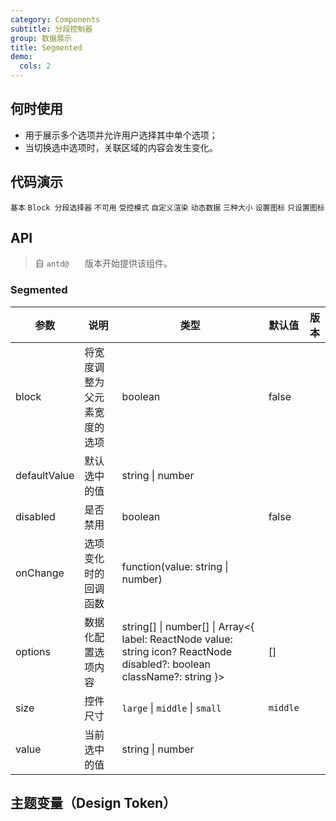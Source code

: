 ```yaml
---
category: Components
subtitle: 分段控制器
group: 数据展示
title: Segmented
demo:
  cols: 2
---
```


## 何时使用

- 用于展示多个选项并允许用户选择其中单个选项；
- 当切换选中选项时，关联区域的内容会发生变化。

## 代码演示

<!-- prettier-ignore -->
<code src="./demo/basic.tsx">基本</code>
<code src="./demo/block.tsx">Block 分段选择器</code>
<code src="./demo/disabled.tsx">不可用</code>
<code src="./demo/controlled.tsx">受控模式</code>
<code src="./demo/custom.tsx">自定义渲染</code>
<code src="./demo/dynamic.tsx">动态数据</code>
<code src="./demo/size.tsx">三种大小</code>
<code src="./demo/with-icon.tsx">设置图标</code>
<code src="./demo/icon-only.tsx">只设置图标</code>

## API

> 自 `antd@   ` 版本开始提供该组件。

### Segmented

| 参数 | 说明 | 类型 | 默认值 | 版本 |
| --- | --- | --- | --- | --- |
| block | 将宽度调整为父元素宽度的选项 | boolean | false |  |
| defaultValue | 默认选中的值 | string \| number |  |  |
| disabled | 是否禁用 | boolean | false |  |
| onChange | 选项变化时的回调函数 | function(value: string \| number) |  |  |
| options | 数据化配置选项内容 | string\[] \| number\[] \| Array<{ label: ReactNode value: string icon? ReactNode disabled?: boolean className?: string }> | [] |  |
| size | 控件尺寸 | `large` \| `middle` \| `small` | `middle` |  |
| value | 当前选中的值 | string \| number |  |  |

## 主题变量（Design Token）

<ComponentTokenTable component="Segmented"></ComponentTokenTable>
